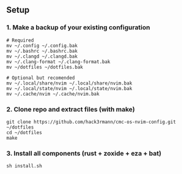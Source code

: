 ## Setup

### 1. Make a backup of your existing configuration

```shell
# Required
mv ~/.config ~/.config.bak
mv ~/.bashrc ~/.bashrc.bak
mv ~/.clangd ~/.clangd.bak
mv ~/.clang-format ~/.clang-format.bak
mv ~/dotfiles ~/dotfiles.bak

# Optional but recomended
mv ~/.local/share/nvim ~/.local/share/nvim.bak
mv ~/.local/state/nvim ~/.local/state/nvim.bak
mv ~/.cache/nvim ~/.cache/nvim.bak
```

### 2. Clone repo and extract files (with make)

```shell
git clone https://github.com/hack3rmann/cmc-os-nvim-config.git ~/dotfiles
cd ~/dotfiles
make
```

### 3. Install all components (rust + zoxide + eza + bat)
```shell
sh install.sh
```

